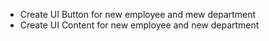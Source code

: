 - Create UI Button for new employee and mew department
- Create UI Content for new employee and new department